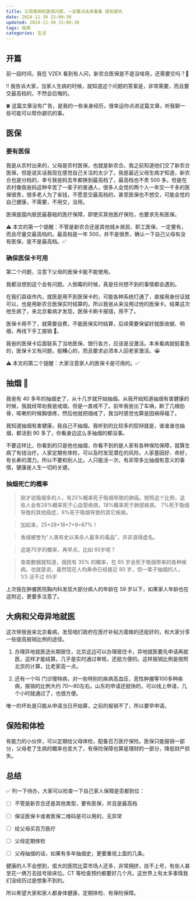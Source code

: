 ```yaml
---
title: 父母患病和医保问题，一定要点击来看看 提前避坑
date: 2024-11-30 15:09:30
updated: 2024-11-30 15:09:30
tags: 疾病
categories: 生活
---
```


## 开篇
前一段时间，我在 V2EX 看到有人问，新农合医保是不是没啥用，还需要交吗？🤔

‼️ 我告诉大家，当家人生病的时候，就知道这个问题的答案是，非常需要，而且要交最高档的，不然会后悔的。

🍀 这篇文章没有广告，是我的一些亲身经历，很幸运你点进这篇文章，听我聊一些可能可以帮你避坑的事。

## 医保

### 要有医保

我是从农村出来的，父母是农村医保，也就是新农合。我之前知道他们交了新农合医保，但是说实话我现在感觉自己关注的太少了。我是最近父母生病才知道，新农合也是分档的，幸亏我爸妈去年都换到最高档了，最高档也不贵 500 多。但是在农村像我爸妈这种辛苦了一辈子的普通人，很多人会觉的两个人一年交一千多的医保很贵，很多老人为了省钱，不愿意交最高档的，甚至医保也不想交，可能会觉的自己健康，不需要，不用交，没用。

医保是国内居民最基础的医疗保障，即使买其他医疗保险，也要求先有医保。

⚠️ 本文的第一个提醒：不管是新农合还是其他城乡居民、职工医保，一定要有，而且尽量交最高档的。最高档是一年 500，并不是很贵，确认一下自己父母有没有医保，是不是最高档。✅

### 确保医保卡可用

第二个问题，注意下父母的医保卡能不能使用。

我都没想到这个会有问题。人倒霉的时候，真是任何想不到的事情都会遇到。

在我们县级市内，就医是用不到医保卡的，可能各种系统打通了，直接用身份证就可以，也是用新农合医保实时结算的。所以我爸从来没用过他的医保卡。结果这次他生病了，来北京看病才发现，医保卡刷卡报错，用不了。

医保卡用不了，就需要自费，不能医保实时结算，后续需要保留好就医收据、明细，再线下手工报销 🧶。

我爸的医保卡后面联系了当地医保、银行各方，应该是没激活。本来看病就挺着急的，医保卡又有问题，挺糟心的，而且要求必须本人回老家激活。😭

⚠️ 本文的第二个提醒：大家注意家人的医保卡是可用的。✅

## 抽烟 🚬

我爸有 40 多年的抽烟史了，从十几岁就开始抽烟。从我开始知道抽烟有害健康的时候，我就经常劝我爸戒烟，但是一直戒不了。前年我爸出了车祸，断了几根肋骨，咳嗽的时候胸很疼，然后他就把烟戒了，我当时感觉也算是因祸得福了。

我知道抽烟有害健康，我自己不抽烟。我听到的比较多的狡辩就是，谁谁谁也抽烟，都活到 90 多了，你看身边这么多抽烟的都没事。

不要这样比，你看到的只是他也抽烟，你看不到的是人家有各种保险保障，就算生病了有钱治疗。人家定期有体检，可以及时发现潜在的风险，人家基因好、命好，有长寿的潜力。所以不要和别人比，人只能活一次，有非常多比抽烟有意义的事情，健康是人生一切的关键。

### 抽烟死亡的概率

> 刚才说吸烟多的人，有25%概率死于吸烟导致的肺癌。按照这个比例，这些人会有28%概率死于心血管疾病，18%概率死于肺部疾病， 7%死于吸烟导致的其他癌症，9%死于吸烟导致的其它疾病。

> 加起来，25+28+18+7+9=87%！

> 香烟被誉为"人类有史以来杀人最多的毒品"，并非浪得虚名。

> 这是75岁的概率，再早点，比如 65岁呢？

> 查查数据就知道，烟民有 35% 的概率，在 65 岁会死于吸烟带来的各种疾病。也就是说，虽然现在人均寿命已经接近 80 岁，但一辈子抽烟的人，1/3 活不过 65岁

上次我在肿瘤医院胸内科发现大部分病人的年龄在 59 岁以下，如果家人年龄也在这附近，更要多注意了。

## 大病和父母异地就医

这次带我爸来北京看病，发现咱们政府在医疗补贴方面做的还挺好的，和大家分享一些提高报销比例的途径。

1. 办理异地就医选长期居住，北京这边可以办理居住卡，异地就医要先申请再就医，这样才能结算。几乎是实时通过审核，还挺方便的。这样报销比例是按照北京的计算，比老家高一点。

2. 还有一个叫 门诊慢特病，对一些特别的疾病高血压，恶性肿瘤等100多种疾病，报销的比例大约 70～80左右。山东的申请还挺快的，可以线上申请，几个小时就通过了，也很方便。

唯一的坏处是只能从申请当日开始算，之前的报销不了，所以要早申请。

## 保险和体检
有能力的小伙伴，可以定期给父母体检，配备百万医疗保险。医保只能报销一部分，父母老了生病的概率也变大了，有保险保障也算是理财的一部分，降低财产损失。


## 总结
✅ 列一下待办，大家可以检查一下自己家人保障是否都到位：

- [ ] 不管是新农合还是其他类型，要有医保，并且是最高档
- [ ] 保证医保卡或者医保二维码是可以用的，无异常
- [ ] 给父母买百万医疗
- [ ] 父母定期体检
- [ ] 父母抽烟的话，如果有多年抽烟史，更要重视上面的几条。


健康的人不会想到，偌大的医院比菜市场人还多，非常拥挤，挂不上号，有些人甚至花一俩万去挂号排床位。CT 等检查预约都要好几个月。这世界上有太多事情我们没经历过是想象不到的。

所以希望大家和家人都身体健康，定期体检、有保险保障。
